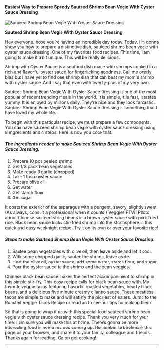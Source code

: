             

#### Easiest Way to Prepare Speedy Sauteed Shrimp Bean Vegie With Oyster Sauce Dressing

![Sauteed Shrimp Bean Vegie With Oyster Sauce Dressing](https://img-global.cpcdn.com/recipes/05ebb6559adb1188/751x532cq70/sauteed-shrimp-bean-vegie-with-oyster-sauce-dressing-recipe-main-photo.jpg)

**Sauteed Shrimp Bean Vegie With Oyster Sauce Dressing**

Hey everyone, hope you’re having an incredible day today. Today, I’m gonna show you how to prepare a distinctive dish, sauteed shrimp bean vegie with oyster sauce dressing. One of my favorites food recipes. This time, I am going to make it a bit unique. This will be really delicious.

Shrimp with Oyster Sauce is a seafood dish made with shrimps cooked in a rich and flavorful oyster sauce for fingerlicking goodness. Call me overly bias but I have yet to find one shrimp dish that can beat my mom's shrimp with oyster sauce. And I say that even with twenty-plus of my very own.

Sauteed Shrimp Bean Vegie With Oyster Sauce Dressing is one of the most popular of recent trending meals in the world. It is simple, it is fast, it tastes yummy. It is enjoyed by millions daily. They’re nice and they look fantastic. Sauteed Shrimp Bean Vegie With Oyster Sauce Dressing is something that I have loved my whole life.

To begin with this particular recipe, we must prepare a few components. You can have sauteed shrimp bean vegie with oyster sauce dressing using 8 ingredients and 4 steps. Here is how you cook that.

##### The ingredients needed to make Sauteed Shrimp Bean Vegie With Oyster Sauce Dressing:

1.  Prepare 10 pcs peeled shrimp
2.  Get 1/2 pack bean vegetables
3.  Make ready 3 garlic (chopped)
4.  Take 1 tbsp oyster sauce
5.  Prepare olive oil
6.  Get water
7.  Get starch flour
8.  Get sugar

It coats the exterior of the asparagus with a pungent, savory, slightly sweet (As always, consult a professional when it counts!) Veggies FTW! Photo about Chinese sauteed string beans in a brown oyster sauce with pork fried rice. Black bean sauce kicks stir-fried shrimp into the stratosphere in this quick and easy weeknight recipe. Try it on its own or over your favorite rice!

##### Steps to make Sauteed Shrimp Bean Vegie With Oyster Sauce Dressing:

1.  Sautee bean vegetables with olive oil, then leave aside and let it cool.
2.  With some chopped garlic, sautee the shrimp, leave aside.
3.  Heat the olive oil, oyster sauce, add some water, starch flour, and sugar.
4.  Pour the oyster sauce to the shrimp and the bean veggies.

Chinese black bean sauce makes the perfect accompaniment to shrimp in this simple stir-fry. This easy recipe calls for black bean sauce with. My favorite veggie tacos featuring flavorful roasted vegetables, hearty black beans, and a delicious five minute creamy cilantro sauce. These meatless tacos are simple to make and will satisfy the pickiest of eaters. Jump to the Roasted Veggie Tacos Recipe or read on to see our tips for making them.

So that is going to wrap it up with this special food sauteed shrimp bean vegie with oyster sauce dressing recipe. Thank you very much for your time. I am sure you will make this at home. There’s gonna be more interesting food in home recipes coming up. Remember to bookmark this page on your browser, and share it to your family, colleague and friends. Thanks again for reading. Go on get cooking!

* * *